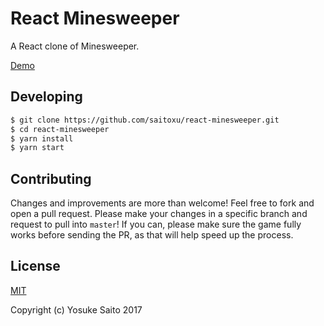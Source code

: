 # React Minesweeper

A React clone of Minesweeper.

[Demo](https://saitoxu.io/playground/react-minesweeper)

## Developing

```sh
$ git clone https://github.com/saitoxu/react-minesweeper.git
$ cd react-minesweeper
$ yarn install
$ yarn start
```

## Contributing
Changes and improvements are more than welcome! Feel free to fork and open a pull request. Please make your changes in a specific branch and request to pull into `master`! If you can, please make sure the game fully works before sending the PR, as that will help speed up the process.

## License
[MIT](http://opensource.org/licenses/MIT)

Copyright (c) Yosuke Saito 2017
